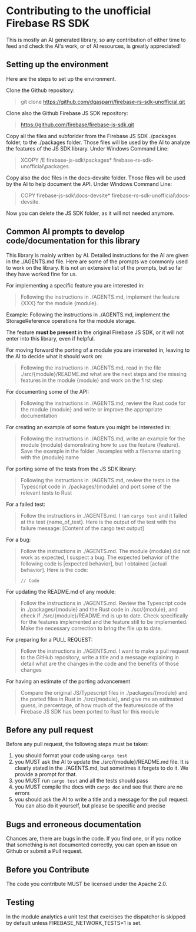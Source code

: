 # Contributing to the unofficial Firebase RS SDK

This is mostly an AI generated library, so any contribution of either time to feed and check the AI's work, or of AI resources, is greatly appreciated!

## Setting up the environment

Here are the steps to set up the environment.

Clone the Github repository:

> git clone https://github.com/dgasparri/firebase-rs-sdk-unofficial.git

Clone also the Github Firebase JS SDK repository:

> https://github.com/firebase/firebase-js-sdk.git

Copy all the files and subforlder from the Firebase JS SDK ./packages folder, to the ./packages folder. Those files will be used by the AI to analyze the features of the JS SDK library. Under Windows Command Line:

> XCOPY /E firebase-js-sdk\packages\* firebase-rs-sdk-unofficial\packages\.

Copy also the doc files in the docs-devsite folder. Those files will be used by the AI to help document the API. Under Windows Command Line:

> COPY firebase-js-sdk\docs-devsite\* firebase-rs-sdk-unofficial\docs-devsite\.

Now you can delete the JS SDK folder, as it will not needed anymore.

## Common AI prompts to develop code/documentation for this library

This library is mainly written by AI. Detailed instructions for the AI are given in the ./AGENTS.md file. Here are some of the prompts we commonly used to work on the library. It is not an extensive list of the prompts, but so far they have worked fine for us.

For implementing a specific feature you are interested in:

> Following the instructions in ./AGENTS.md, implement the feature {XXX} for the module {module}.

Example: Following the instructions in ./AGENTS.md, implement the StorageReference operations for the module storage.

The feature **must be present** in the original Firebase JS SDK, or it will not enter into this library, even if helpful. 

For moving forward the porting of a module you are interested in, leaving to the AI to decide what it should work on:

> Following the instructions in ./AGENTS.md, read in the file ./src/{module}/README.md what are the next steps and the missing features in the module {module} and work on the first step

For documenting some of the API:

> Following the instructions in ./AGENTS.md, review the Rust code for the module {module} and write or improve the appropriate documentation

For creating an example of some feature you might be interested in:

> Following the instructions in ./AGENTS.md, write an example for the module {module} demonstrating how to use the feature {feature}. Save the example in the folder ./examples with a filename starting with the {module} name

For porting some of the tests from the JS SDK library:

> Following the instructions in ./AGENTS.md, review the tests in the Typescript code in ./packages/{module} and port some of the relevant tests to Rust

For a failed test:

> Follow the instructions in ./AGENTS.md. I ran `cargo test` and it failed at the test {name_of_test}. Here is the output of the test with the failure message: \[Content of the cargo test output\]

For a bug:

> Follow the instructions in ./AGENTS.md. The module {module} did not work as expected, I suspect a bug. The expected behavior of the following code is \[expected behavior\], but I obtained \[actual behavior\]. Here is the code: 
>
>```
> // Code
> ```

For updating the README.md of any module:

> Follow the instructions in ./AGENTS.md. Review the Typescript code in ./packages/{module} and the Rust code in ./scr/{module}, and check if ./src/{module}/README.md is up to date. Check specifically for the features implemented and the feature still to be implemented. Make the necessary correction to bring the file up to date.

For preparing for a PULL REQUEST:

> Follow the instructions in ./AGENTS.md. I want to make a pull request to the GitHub repository, write a title and a message explaining in detail what are the changes in the code and the benefits of those changes

For having an estimate of the porting advancement

> Compare the original JS/Typescript files in ./packages/{module} and the ported files in Rust in ./src/{module}, and give me an estimated guess, in percentage, of how much of the features/code of the Firebase JS SDK has been ported to Rust for this module

## Before any pull request

Before any pull request, the following steps must be taken:

1. you should format your code using `cargo test` 
2. you MUST ask the AI to update the ./src/{module}/README.md file. It is clearly stated in the ./AGENTS.md, but sometimes it forgets to do it. We provide a prompt for that.
3. you MUST run `cargo test` and all the tests should pass
4. you MUST compile the docs with `cargo doc` and see that there are no errors
5. you should ask the AI to write a title and a message for the pull request. You can also do it yourself, but please be specific and precise  

## Bugs and erroneous documentation

Chances are, there are bugs in the code. If you find one, or if you notice that something is not documented correctly, you can open an issue on Github or submit a Pull request.

## Before you Contribute

The code you contribute MUST be licensed under the Apache 2.0.


## Testing

In the module analytics a unit test that exercises the dispatcher is skipped by default unless FIREBASE_NETWORK_TESTS=1 is set.
